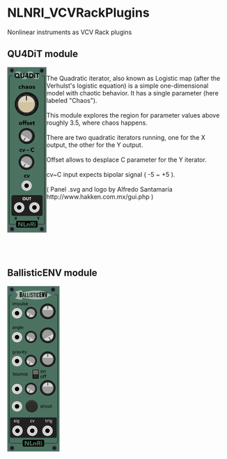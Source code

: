 <h1>NLNRI_VCVRackPlugins</h1>
<p>Nonlinear instruments as VCV Rack plugins</p>
<h2>QU4DiT module</h2>
<p><img src="https://github.com/NonLinearInstruments/NLNRI_VCVRackPlugins/blob/master/res/QU4DiT_shot.jpg" align="left" />
<br/>The Quadratic iterator, also known as Logistic map (after the Verhulst's logistic equation) is a simple one-dimensional model with chaotic behavior. It has a single parameter (here labeled "Chaos").<br/><br/>
This module explores the region for parameter values above roughly 3.5, where chaos happens.<br/><br/>
There are two quadratic iterators running, one for the X output, the other for the Y output.<br/><br/>
Offset allows to desplace C parameter for the Y iterator.<br/><br/>
cv~C input expects bipolar signal ( -5 ~ +5 ).<br/><br/>( Panel .svg and logo by Alfredo Santamaría http://www.hakken.com.mx/gui.php )</p>
<div style="clear:both;"><br/><br/><br/></div>
<h2>BallisticENV module</h2>
<img src="https://github.com/NonLinearInstruments/NLNRI_VCVRackPlugins/blob/master/res/BallisticENV_shot_1.jpg" align="left" />

